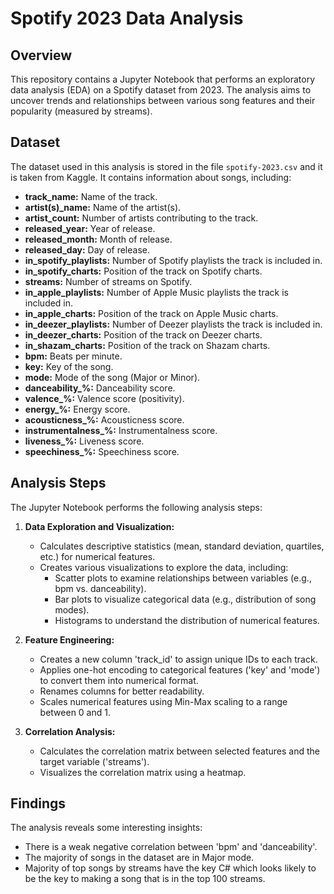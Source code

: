 # Spotify 2023 Data Analysis

## Overview

This repository contains a Jupyter Notebook that performs an exploratory data analysis (EDA) on a Spotify dataset from 2023. The analysis aims to uncover trends and relationships between various song features and their popularity (measured by streams).

## Dataset

The dataset used in this analysis is stored in the file `spotify-2023.csv` and it is taken from Kaggle. It contains information about songs, including:

- **track_name:** Name of the track.
- **artist(s)_name:** Name of the artist(s).
- **artist_count:** Number of artists contributing to the track.
- **released_year:** Year of release.
- **released_month:** Month of release.
- **released_day:** Day of release.
- **in_spotify_playlists:** Number of Spotify playlists the track is included in.
- **in_spotify_charts:** Position of the track on Spotify charts.
- **streams:** Number of streams on Spotify.
- **in_apple_playlists:** Number of Apple Music playlists the track is included in.
- **in_apple_charts:** Position of the track on Apple Music charts.
- **in_deezer_playlists:** Number of Deezer playlists the track is included in.
- **in_deezer_charts:** Position of the track on Deezer charts.
- **in_shazam_charts:** Position of the track on Shazam charts.
- **bpm:** Beats per minute.
- **key:** Key of the song.
- **mode:** Mode of the song (Major or Minor).
- **danceability_%:** Danceability score.
- **valence_%:** Valence score (positivity).
- **energy_%:** Energy score.
- **acousticness_%:** Acousticness score.
- **instrumentalness_%:** Instrumentalness score.
- **liveness_%:** Liveness score.
- **speechiness_%:** Speechiness score.

## Analysis Steps

The Jupyter Notebook performs the following analysis steps:


1. **Data Exploration and Visualization:**
   - Calculates descriptive statistics (mean, standard deviation, quartiles, etc.) for numerical features.
   - Creates various visualizations to explore the data, including:
     - Scatter plots to examine relationships between variables (e.g., bpm vs. danceability).
     - Bar plots to visualize categorical data (e.g., distribution of song modes).
     - Histograms to understand the distribution of numerical features.

2. **Feature Engineering:**
   - Creates a new column 'track_id' to assign unique IDs to each track.
   - Applies one-hot encoding to categorical features ('key' and 'mode') to convert them into numerical format.
   - Renames columns for better readability.
   - Scales numerical features using Min-Max scaling to a range between 0 and 1.

3. **Correlation Analysis:**
   - Calculates the correlation matrix between selected features and the target variable ('streams').
   - Visualizes the correlation matrix using a heatmap.


## Findings

The analysis reveals some interesting insights:

- There is a weak negative correlation between 'bpm' and 'danceability'.
- The majority of songs in the dataset are in Major mode.
- Majority of top songs by streams have the key C# which looks likely to be the key to making a song that is in the top 100 streams.
